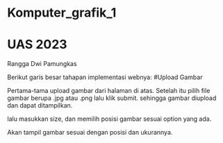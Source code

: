 # Komputer_grafik_1
# UAS 2023
Rangga Dwi Pamungkas

Berikut garis besar tahapan implementasi webnya:
#Upload Gambar

Pertama-tama upload gambar dari halaman di atas. Setelah itu pilih file gambar berupa .jpg atau .png lalu klik submit. sehingga gambar diupload dan dapat ditampilkan.

lalu masukkan size, dan memilih posisi gambar sesuai option yang ada.


Akan tampil gambar sesuai dengan posisi dan ukurannya.



